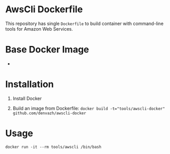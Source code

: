 # AwsCli Dockerfile

This repository has single `Dockerfile` to build container with command-line tools for Amazon Web Services.

# Base Docker Image

* 

# Installation

1. Install Docker

2. Build an image from Dockerfile: `docker build -t="tools/awscli-docker" github.com/denvazh/awscli-docker`

# Usage

```
docker run -it --rm tools/awscli /bin/bash
```
